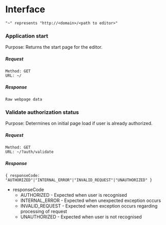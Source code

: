 # Interface

`"~" represents "http://<domain>/<path to editor>"`

### Application start

Purpose: Returns the start page for the editor.

##### Request
```
Method: GET
URL: ~/
```
##### Response
```
Raw webpage data
```

### Validate authorization status

Purpose: Determines on initial page load if user is already authorized.

##### Request
```
Method: GET
URL: ~/?auth/validate
```
##### Response
```
{ responseCode: "AUTHORIZED"|"INTERNAL_ERROR"|"INVALID_REQUEST"|"UNAUTHORIZED" }
```
* responseCode
	* AUTHORIZED - Expected when user is recognised
	* INTERNAL_ERROR - Expected when unexpected exception occurs
	* INVALID_REQUEST - Expected when exception occurs regarding processing of request
	* UNAUTHORIZED - Expected when user is not recognised
